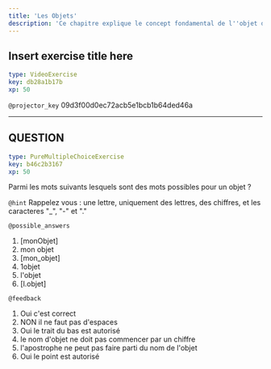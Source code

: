 ```yaml
---
title: 'Les Objets'
description: 'Ce chapitre explique le concept fondamental de l''objet dans R'
---
```


## Insert exercise title here

```yaml
type: VideoExercise
key: db28a1b17b
xp: 50
```

`@projector_key`
09d3f00d0ec72acb5e1bcb1b64ded46a

---

## QUESTION

```yaml
type: PureMultipleChoiceExercise
key: b46c2b3167
xp: 50
```

Parmi les mots suivants lesquels sont des mots possibles pour un objet ?

`@hint`
Rappelez vous : une lettre, uniquement des lettres, des chiffres, et les caracteres "_", "-" et "."

`@possible_answers`
1. [monObjet]
2. mon objet
3. [mon_objet]
4. 1objet
5. l'objet
6. [l.objet]

`@feedback`
1. Oui c'est correct
2. NON il ne faut pas d'espaces
3. Oui le trait du bas est autorisé
4. le nom d'objet ne doit pas commencer par un chiffre
5. l'apostrophe ne peut pas faire parti du nom de l'objet
6. Oui le point est autorisé
